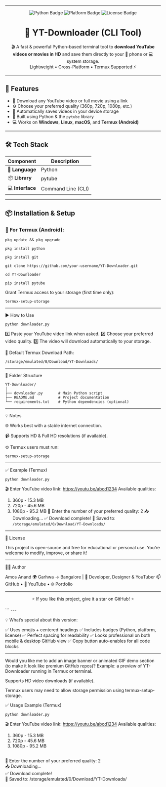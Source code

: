 
---

<p align="center">
  <img src="https://img.shields.io/badge/Python-3.10%2B-blue?logo=python" alt="Python Badge">
  <img src="https://img.shields.io/badge/Platform-Termux%20%7C%20Windows%20%7C%20Linux-orange" alt="Platform Badge">
  <img src="https://img.shields.io/badge/License-Open--Source-green" alt="License Badge">
</p>

<h1 align="center">🧰 YT-Downloader (CLI Tool)</h1>
<p align="center">
  🎬 A fast & powerful Python-based terminal tool to <b>download YouTube videos or movies in HD</b> and save them directly to your 📱 phone or 💻 system storage.  
  <br>Lightweight • Cross-Platform • Termux Supported ⚡
</p>

---

## 🚀 Features

- 🎥 Download any YouTube video or full movie using a link  
- ⚙️ Choose your preferred quality (360p, 720p, 1080p, etc.)  
- 💾 Automatically saves videos in your device storage  
- 🐍 Built using Python & the `pytube` library  
- 💻 Works on **Windows**, **Linux**, **macOS**, and **Termux (Android)**  

---

## 🛠️ Tech Stack
| Component | Description |
|------------|--------------|
| 🐍 **Language** | Python |
| 📦 **Library** | pytube |
| 💻 **Interface** | Command Line (CLI) |

---

## 📦 Installation & Setup

### 📱 **For Termux (Android):**

```
pkg update && pkg upgrade
```
```
pkg install python
```
```
pkg install git
```
```
git clone https://github.com/your-username/YT-Downloader.git
```
```
cd YT-Downloader
```
```
pip install pytube
```

Grant Termux access to your storage (first time only):
```
termux-setup-storage
```

---

▶️ How to Use
```
python downloader.py
```
1️⃣ Paste your YouTube video link when asked.
2️⃣ Choose your preferred video quality.
3️⃣ The video will download automatically to your storage.

📂 Default Termux Download Path:
```
/storage/emulated/0/Download/YT-Downloads/
```

---

📁 Folder Structure
```
YT-Downloader/
│
├── downloader.py       # Main Python script
├── README.md           # Project documentation
└── requirements.txt    # Python dependencies (optional)
```

---

💡 Notes

🌐 Works best with a stable internet connection.

📹 Supports HD & Full HD resolutions (if available).

⚙️ Termux users must run:
```
termux-setup-storage
```


---

✅ Example (Termux)
```
python downloader.py
```
🎬 Enter YouTube video link: https://youtu.be/abcd1234
Available qualities:
1. 360p - 15.3 MB
2. 720p - 45.6 MB
3. 1080p - 95.2 MB
🔽 Enter the number of your preferred quality: 2
📥 Downloading...
✅ Download complete!
📂 Saved to:
```/storage/emulated/0/Download/YT-Downloads/```


---

📜 License

This project is open-source and free for educational or personal use.
You’re welcome to modify, improve, or share it!


---

🧑‍💻 Author

Amos Anand
🌍 Garhwa → Bangalore | 💼 Developer, Designer & YouTuber
📫 GitHub • 🎥 YouTube • 🌐 Portfolio


---

<p align="center">
  ⭐ If you like this project, give it a star on GitHub! ⭐
</p>
```
---

💡 What’s special about this version:

✅ Uses emojis + centered headings
✅ Includes badges (Python, platform, license)
✅ Perfect spacing for readability
✅ Looks professional on both mobile & desktop GitHub view
✅ Copy button auto-enables for all code blocks


---

Would you like me to add an image banner or animated GIF demo section (to make it look like premium GitHub repos)?
Example: a preview of YT-Downloader running in Termux or terminal.


Supports HD video downloads (if available).

Termux users may need to allow storage permission using termux-setup-storage.

✅ Usage Example (Termux)
```
python downloader.py
```
🎬 Enter YouTube video link: https://youtu.be/abcd1234
Available qualities:
1. 360p - 15.3 MB
2. 720p - 45.6 MB
3. 1080p - 95.2 MB
<br>
🔽 Enter the number of your preferred quality: 2
<br>
📥 Downloading...
<br>
✅ Download complete!
<br>
📂 Saved to: /storage/emulated/0/Download/YT-Downloads/

